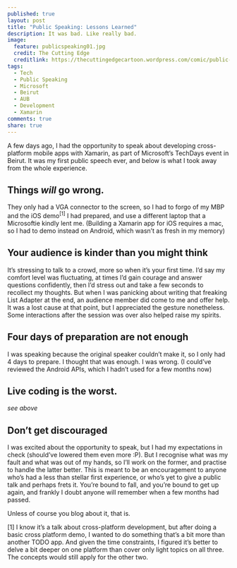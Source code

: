 ```yaml
---
published: true
layout: post
title: "Public Speaking: Lessons Learned"
description: It was bad. Like really bad.
image:
  feature: publicspeaking01.jpg
  credit: The Cutting Edge
  creditlink: https://thecuttingedgecartoon.wordpress.com/comic/public-speaking/
tags: 
  - Tech
  - Public Speaking
  - Microsoft
  - Beirut
  - AUB
  - Development
  - Xamarin
comments: true
share: true
---
```


A few days ago, I had the opportunity to speak about developing cross-platform mobile apps with Xamarin, as part of Microsoft’s TechDays event in Beirut. It was my first public speech ever, and below is what I took away from the whole experience.

## Things *will* go wrong.
They only had a VGA connector to the screen, so I had to forgo of my MBP and the iOS demo<sup>[1]</sup> I had prepared, and use a different laptop  that a Microsoftie kindly lent me. (Building a Xamarin app for iOS requires a mac, so I had to demo instead on Android, which wasn’t as fresh in my memory)

## Your audience is kinder than you might think
It’s stressing to talk to a crowd, more so when it’s your first time. I’d say my comfort level was fluctuating, at times I’d gain courage and answer questions confidently, then I’d stress out and take a few seconds to recollect my thoughts. But when I was panicking about writing that freaking List Adapter at the end, an audience member did come to me and offer help. It was a lost cause at that point, but I appreciated the gesture nonetheless. Some interactions after the session was over also helped raise my spirits.

## Four days of preparation are not enough
I was speaking because the original speaker couldn’t make it, so I only had 4 days to prepare. I thought that was enough. I was wrong. (I could’ve reviewed the Android APIs, which I hadn’t used for a few months now)

## Live coding is the worst.
*see above*

## Don’t get discouraged
I was excited about the opportunity to speak, but I had my expectations in check (should’ve lowered them even more :P). But I recognise what was my fault and what was out of my hands, so I’ll work on the former, and practise to handle the latter better. This is meant to be an encouragement to anyone who’s had a less than stellar first experience, or who’s yet to give a public talk and perhaps frets it. You’re bound to fall, and you’re bound to get up again, and frankly I doubt anyone will remember when a few months had passed. 

Unless of course you blog about it, that is.



[1] I know it’s a talk about cross-platform development, but after doing a basic cross platform demo, I wanted to do something that’s a bit more than another TODO app. And given the time constraints, I figured it’s better to delve a bit deeper on one platform than cover only light topics on all three. The concepts would still apply for the other two.